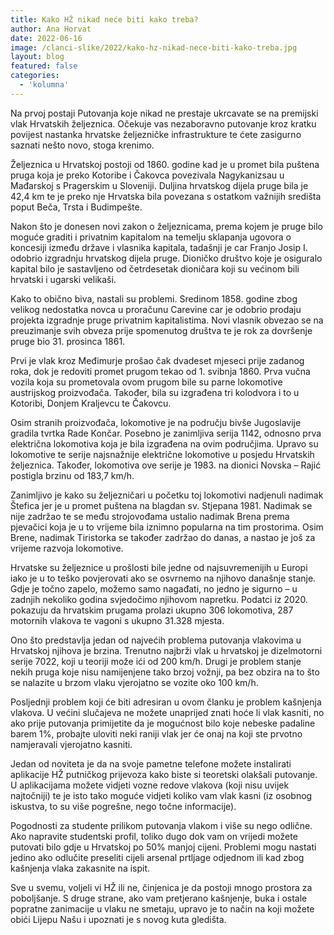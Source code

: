 ```yaml
---
title: Kako HŽ nikad neće biti kako treba?
author: Ana Horvat
date: 2022-06-16
image: /clanci-slike/2022/kako-hz-nikad-nece-biti-kako-treba.jpg
layout: blog
featured: false
categories:
  - 'kolumna'
---
```


Na prvoj postaji Putovanja koje nikad ne prestaje ukrcavate se na premijski vlak Hrvatskih željeznica. Očekuje vas nezaboravno putovanje kroz kratku povijest nastanka hrvatske željezničke infrastrukture te ćete zasigurno saznati nešto novo, stoga krenimo.

Željeznica u Hrvatskoj postoji od 1860. godine kad je u promet bila puštena pruga koja je preko Kotoribe i Čakovca povezivala Nagykanizsau u Mađarskoj s Pragerskim u Sloveniji. Duljina hrvatskog dijela pruge bila je 42,4 km te je preko nje Hrvatska bila povezana s ostatkom važnijih središta poput Beča, Trsta i Budimpešte.

Nakon što je donesen novi zakon o željeznicama, prema kojem je pruge bilo moguće graditi i privatnim kapitalom na temelju sklapanja ugovora o koncesiji između države i vlasnika kapitala, tadašnji je car Franjo Josip I. odobrio izgradnju hrvatskog dijela pruge. Dioničko društvo koje je osiguralo kapital bilo je sastavljeno od četrdesetak dioničara koji su većinom bili hrvatski i ugarski velikaši.

Kako to obično biva, nastali su problemi. Sredinom 1858. godine zbog velikog nedostatka novca u proračunu Carevine car je odobrio prodaju projekta izgradnje pruge privatnim kapitalistima. Novi vlasnik obvezao se na preuzimanje svih obveza prije spomenutog društva te je rok za dovršenje pruge bio 31. prosinca 1861.

Prvi je vlak kroz Međimurje prošao čak dvadeset mjeseci prije zadanog roka, dok je redoviti promet prugom tekao od 1. svibnja 1860. Prva vučna vozila koja su prometovala ovom prugom bile su parne lokomotive austrijskog proizvođača. Također, bila su izgrađena tri kolodvora i to u Kotoribi, Donjem Kraljevcu te Čakovcu.

Osim stranih proizvođača, lokomotive je na području bivše Jugoslavije gradila tvrtka Rade Končar. Posebno je zanimljiva serija 1142, odnosno prva električna lokomotiva koja je bila izgrađena na ovim područjima. Upravo su lokomotive te serije najsnažnije električne lokomotive u posjedu Hrvatskih željeznica. Također, lokomotiva ove serije je 1983. na dionici Novska – Rajić postigla brzinu od 183,7 km/h.

Zanimljivo je kako su željezničari u početku toj lokomotivi nadjenuli nadimak Štefica jer je u promet puštena na blagdan sv. Stjepana 1981. Nadimak se nije zadržao te se među strojovođama ustalio nadimak Brena prema pjevačici koja je u to vrijeme bila iznimno popularna na tim prostorima. Osim Brene, nadimak Tiristorka se također zadržao do danas, a nastao je još za vrijeme razvoja lokomotive.

Hrvatske su željeznice u prošlosti bile jedne od najsuvremenijih u Europi iako je u to teško povjerovati ako se osvrnemo na njihovo današnje stanje. Gdje je točno zapelo, možemo samo nagađati, no jedno je sigurno – u zadnjih nekoliko godina svjedočimo njihovom napretku. Podatci iz 2020. pokazuju da hrvatskim prugama prolazi ukupno 306 lokomotiva, 287 motornih vlakova te vagoni s ukupno 31.328 mjesta.

Ono što predstavlja jedan od najvećih problema putovanja vlakovima u Hrvatskoj njihova je brzina. Trenutno najbrži vlak u hrvatskoj je dizelmotorni serije 7022, koji u teoriji može ići od 200 km/h. Drugi je problem stanje nekih pruga koje nisu namijenjene tako brzoj vožnji, pa bez obzira na to što se nalazite u brzom vlaku vjerojatno se vozite oko 100 km/h.

Posljednji problem koji će biti adresiran u ovom članku je problem kašnjenja vlakova. U većini slučajeva ne možete unaprijed znati hoće li vlak kasniti, no ako prije putovanja primijetite da je mogućnost bilo koje nebeske padaline barem 1%, probajte uloviti neki raniji vlak jer će onaj na koji ste prvotno namjeravali vjerojatno kasniti.

Jedan od noviteta je da na svoje pametne telefone možete instalirati aplikacije HŽ putničkog prijevoza kako biste si teoretski olakšali putovanje. U aplikacijama možete vidjeti vozne redove vlakova (koji nisu uvijek najtočniji) te je isto tako moguće vidjeti koliko vam vlak kasni (iz osobnog iskustva, to su više pogrešne, nego točne informacije).

Pogodnosti za studente prilikom putovanja vlakom i više su nego odlične. Ako napravite studentski profil, toliko dugo dok vam on vrijedi možete putovati bilo gdje u Hrvatskoj po 50% manjoj cijeni. Problemi mogu nastati jedino ako odlučite preseliti cijeli arsenal prtljage odjednom ili kad zbog kašnjenja vlaka zakasnite na ispit.

Sve u svemu, voljeli vi HŽ ili ne, činjenica je da postoji mnogo prostora za poboljšanje. S druge strane, ako vam pretjerano kašnjenje, buka i ostale popratne zanimacije u vlaku ne smetaju, upravo je to način na koji možete obići Lijepu Našu i upoznati je s novog kuta gledišta.
